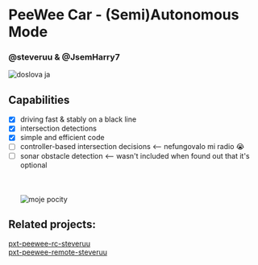 # PeeWee Car - (Semi)Autonomous Mode
### @steveruu & @JsemHarry7 
![doslova ja](https://media.discordapp.net/attachments/1015685802619048126/1120719393144447065/crop.gif)
## Capabilities
- [x] driving fast & stably on a black line
- [x] intersection detections
- [x] simple and efficient code
- [ ] controller-based intersection decisions <-- nefungovalo mi radio 😭
- [ ] sonar obstacle detection <-- wasn't included when found out that it's optional  
\
\
\
![moje pocity](https://i.imgur.com/sZBU7FX.png)
## Related projects:
[pxt-peewee-rc-steveruu](https://github.com/pslib-cz/2022-p1a-zal-pxt-peewee-rc-steveruu)    
[pxt-peewee-remote-steveruu](https://github.com/pslib-cz/2022-p1a-zal-pxt-peewee-remote-steveruu)    
